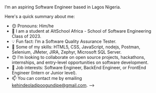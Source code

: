 I’m an aspiring Software Engineer based in Lagos Nigeria.

Here's a quick summary about me:

- 😊 Pronouns: Him/he
- 🔭 I am a student at AltSchool Africa - School of Software Engineering Class of 2023.
- 💡 Fun fact: I’m a Software Quality Assurance Tester.
- 🌱 Some of my skills: HTML5, CSS, JavaScript, nodejs, Postman, Selenium, JMeter, JIRA, Zephyr, Microsoft SQL Server.
- 😊 I’m looking to collaborate on open source projects, hackathons, internships, and entry-level opportunities on software development.
- 💼 Job interests: Software Engineer, BackEnd Engineer, or FrontEnd Engineer (Intern or Junior level).
- 📫 You can contact me by emailing kehindeoladipoogundipe@gmail.com.
-->
